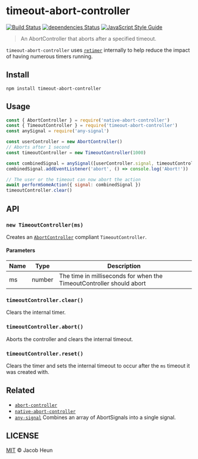 # timeout-abort-controller

[![Build Status](https://travis-ci.com/jacobheun/timeout-abort-controller.svg?branch=master)](https://travis-ci.com/jacobheun/timeout-abort-controller) [![dependencies Status](https://david-dm.org/jacobheun/timeout-abort-controller/status.svg)](https://david-dm.org/jacobheun/timeout-abort-controller) [![JavaScript Style Guide](https://img.shields.io/badge/code_style-standard-brightgreen.svg)](https://standardjs.com)

> An AbortController that aborts after a specified timeout.

`timeout-abort-controller` uses [`retimer`](https://github.com/mcollina/retimer) internally to help reduce the impact of having numerous timers running.

## Install

```
npm install timeout-abort-controller
```

## Usage

```js
const { AbortController } = require('native-abort-controller')
const { TimeoutController } = require('timeout-abort-controller')
const anySignal = require('any-signal')

const userController = new AbortController()
// Aborts after 1 second
const timeoutController = new TimeoutController(1000)

const combinedSignal = anySignal([userController.signal, timeoutController.signal])
combinedSignal.addEventListener('abort', () => console.log('Abort!'))

// The user or the timeout can now abort the action
await performSomeAction({ signal: combinedSignal })
timeoutController.clear()
```

## API

### `new TimeoutController(ms)`

Creates an [`AbortController`](https://developer.mozilla.org/en-US/docs/Web/API/AbortController) compliant `TimeoutController`.

#### Parameters

| Name | Type | Description |
|------|------|-------------|
| ms | number | The time in milliseconds for when the TimeoutController should abort |

### `timeoutController.clear()`

Clears the internal timer.

### `timeoutController.abort()`

Aborts the controller and clears the internal timeout.

### `timeoutController.reset()`

Clears the timer and sets the internal timeout to occur after the `ms` timeout it was created with.

## Related

- [`abort-controller`](https://github.com/mysticatea/abort-controller)
- [`native-abort-controller`](https://github.com/achingbrain/native-abort-controller)
- [`any-signal`](https://github.com/jacobheun/any-signal) Combines an array of AbortSignals into a single signal.

## LICENSE

[MIT](LICENSE) © Jacob Heun
